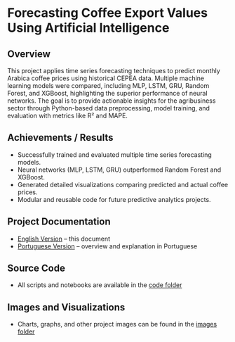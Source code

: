 # Forecasting Coffee Export Values Using Artificial Intelligence

## Overview
This project applies time series forecasting techniques to predict monthly Arabica coffee prices using historical CEPEA data. Multiple machine learning models were compared, including MLP, LSTM, GRU, Random Forest, and XGBoost, highlighting the superior performance of neural networks. The goal is to provide actionable insights for the agribusiness sector through Python-based data preprocessing, model training, and evaluation with metrics like R² and MAPE.

## Achievements / Results
- Successfully trained and evaluated multiple time series forecasting models.  
- Neural networks (MLP, LSTM, GRU) outperformed Random Forest and XGBoost.  
- Generated detailed visualizations comparing predicted and actual coffee prices.  
- Modular and reusable code for future predictive analytics projects.  

## Project Documentation
- [English Version](README.md) – this document  
- [Portuguese Version](README_PT.md) – overview and explanation in Portuguese  

## Source Code
- All scripts and notebooks are available in the [code folder](https://github.com/Benfluc/projects/projeto1/code)  

## Images and Visualizations
- Charts, graphs, and other project images can be found in the [images folder](https://github.com/Benfluc/projects/tree/main/projeto1/imgs)
